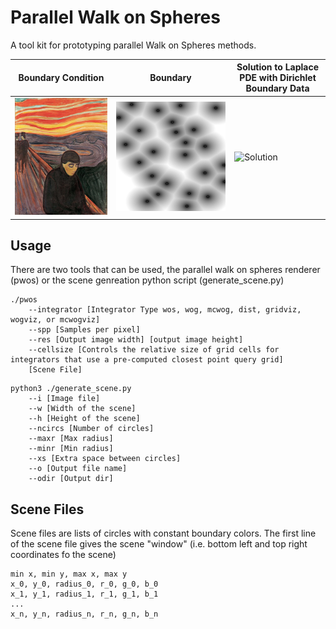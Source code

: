 # Parallel Walk on Spheres
A tool kit for prototyping parallel Walk on Spheres methods. 

Boundary Condition | Boundary | Solution to Laplace PDE with Dirichlet Boundary Data
--- | --- | ---
![Boundary Condition](https://github.com/baileymiller/parallel-wos/blob/main/images/boundary_condition.jpg?raw=true) | ![Boundary](https://github.com/baileymiller/parallel-wos/blob/main/images/boundary.png?raw=true) | ![Solution](https://github.com/bailerymiller/parallel-wos/blob/main/images/solution.png?raw=true)

## Usage
There are two tools that can be used, the parallel walk on spheres renderer (pwos) or the scene genreation python script (generate_scene.py)
```
./pwos
    --integrator [Integrator Type wos, wog, mcwog, dist, gridviz, wogviz, or mcwogviz]
    --spp [Samples per pixel]
    --res [Output image width] [output image height]
    --cellsize [Controls the relative size of grid cells for integrators that use a pre-computed closest point query grid]
    [Scene File]
```

```
python3 ./generate_scene.py
    --i [Image file]
    --w [Width of the scene]
    --h [Height of the scene]
    --ncircs [Number of circles]
    --maxr [Max radius]
    --minr [Min radius]
    --xs [Extra space between circles]
    --o [Output file name]
    --odir [Output dir]
```


## Scene Files
Scene files are lists of circles with constant boundary colors. The first line of the scene file gives the scene "window" (i.e. bottom left and top right coordinates fo the scene)

```
min x, min y, max x, max y
x_0, y_0, radius_0, r_0, g_0, b_0
x_1, y_1, radius_1, r_1, g_1, b_1
...
x_n, y_n, radius_n, r_n, g_n, b_n
```

